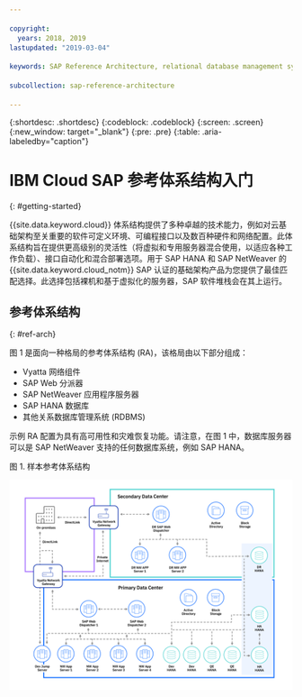 ```yaml
---

copyright:
  years: 2018, 2019
lastupdated: "2019-03-04"

keywords: SAP Reference Architecture, relational database management systems, RDBMS, SAP Web Dispatcher, SAP NetWeaver Application Servers, application servers, database, high availability, disaster recovery

subcollection: sap-reference-architecture

---
```


{:shortdesc: .shortdesc}
{:codeblock: .codeblock}
{:screen: .screen}
{:new_window: target="_blank"}
{:pre: .pre}
{:table: .aria-labeledby="caption"}

# IBM Cloud SAP 参考体系结构入门
{: #getting-started}

{{site.data.keyword.cloud}} 体系结构提供了多种卓越的技术能力，例如对云基础架构至关重要的软件可定义环境、可编程接口以及数百种硬件和网络配置。此体系结构旨在提供更高级别的灵活性（将虚拟和专用服务器混合使用，以适应各种工作负载）、接口自动化和混合部署选项。用于 SAP HANA 和 SAP NetWeaver 的 {{site.data.keyword.cloud_notm}} SAP 认证的基础架构产品为您提供了最佳匹配选择。此选择包括裸机和基于虚拟化的服务器，SAP 软件堆栈会在其上运行。

## 参考体系结构
{: #ref-arch}

图 1 是面向一种格局的参考体系结构 (RA)，该格局由以下部分组成：

  * Vyatta 网络组件
  * SAP Web 分派器
  * SAP NetWeaver 应用程序服务器
  * SAP HANA 数据库
  * 其他关系数据库管理系统 (RDBMS)

示例 RA 配置为具有高可用性和灾难恢复功能。请注意，在图 1 中，数据库服务器可以是 SAP NetWeaver 支持的任何数据库系统，例如 SAP HANA。

图 1. 样本参考体系结构

![图 1. 样本参考体系结构](/images/SAP-optimization-ref-architecture-20180527.png "样本参考体系结构")
